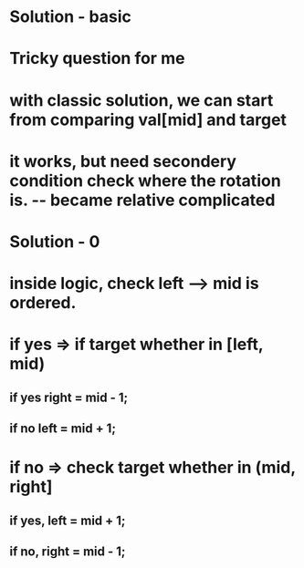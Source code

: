 # Solution - basic


# Tricky question for me

# with classic solution, we can start from comparing val[mid] and target

# it works, but need secondery condition check where the rotation is. -- became relative complicated



# Solution - 0

# inside logic, check left --> mid is ordered.
# if yes => if target whether in [left, mid) 
## if yes right = mid - 1;
## if no left = mid + 1;

# if no => check target whether in (mid, right]
## if yes, left = mid + 1;
## if no, right = mid - 1;
